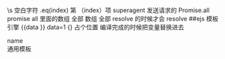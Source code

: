 ##
\s 空白字符
.eq(index)  第 （index）项
superagent 发送请求的
Promise.all promise  all 里面的数组 全部 数组 全部
resolve 的时候才会 resolve 
##ejs
模板引擎 
{{data }} data=1
{}
占个位置 编译完成的时候把变量替换进去 
<div> name </div> 通用模板   
